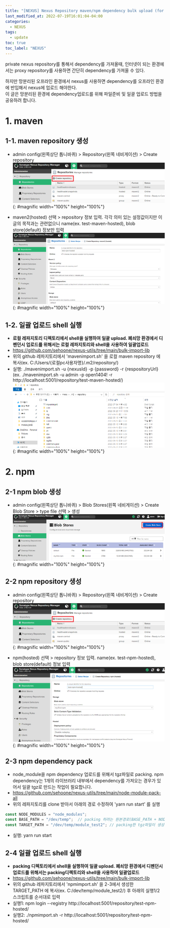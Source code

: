 ```yaml
---
title: "[NEXUS] Nexus Repository maven/npm dependency bulk upload (for offline 폐쇠망 환경)"
last_modified_at: 2022-07-19T16:01:04-04:00
categories:
  - NEXUS
tags:
  - update
toc: true
toc_label: "NEXUS"
---
```

   
private nexus repository를 통해서 dependency를 가져올때, 인터넷이 되는 환경에서는 proxy repository를 사용하면 간단히 dependency를 가져올 수 있다.   
   
하지만 망분리된 오프라인 환경에서 nexus를 사용하면 dependency를 오프라인 환경에 반입해서 nexus에 업로드 해야한다.   
이 글은 망분리된 환경에 dependency업로드를 위해 파일준비 및 일괄 업로드 방법을 공유하려 합니다.   

# 1. maven
## 1-1. maven repository 생성
- admin config(왼쪽상단 톱니바퀴) > Repository(왼쪽 네비게이션) > Create repository  
![image](/assets/images/nexus/nexus_maven_repo1.png){: #magnific width="100%" height="100%"}

- maven2(hosted) 선택 > repository 정보 입력. 각각 의미 있는 설정값이지만 이글의 목적과는 관련없으니 name(ex. test-maven-hosted), blob store(default) 정보만 입력   
![image](/assets/images/nexus/nexus_maven_repo2.png){: #magnific width="100%" height="100%"}

## 1-2. 일괄 업로드 shell 실행
- **로컬 레파지토리 디렉토리에서 shell을 실행하여 일괄 upload. 폐쇠망 환경에서 디펜던시 업로드를 위해서는 로컬 레파지토리와 shell을 사용하여 일괄업로드**
- https://github.com/sehoone/nexus-utils/tree/main/bulk-import-lib
- 위의 github 레파지토리에서 'mavenimport.sh' 을 로컬 maven repository 에 복사(ex. C:/Users/{로컬pc사용자명}/.m2/repository/)
- 실행: ./mavenimport.sh -u {nexusId} -p {password} -r {respositoryUrl} (ex. ./mavenimport.sh -u admin -p open1404! -r http://localhost:5001/repository/test-maven-hosted/)   
![image](/assets/images/nexus/nexus_maven_repo3.png){: #magnific width="100%" height="100%"}

# 2. npm
## 2-1 npm blob 생성
- admin config(왼쪽상단 톱니바퀴) > Blob Stores(왼쪽 네비게이션) > Create Blob Store > type file 선택 > 생성
![image](/assets/images/nexus/nexus_npm_repo1.png){: #magnific width="100%" height="100%"}

## 2-2 npm repository 생성
- admin config(왼쪽상단 톱니바퀴) > Repository(왼쪽 네비게이션) > Create repository  
![image](/assets/images/nexus/nexus_maven_repo1.png){: #magnific width="100%" height="100%"}

- npm(hosted) 선택 > repository 정보 입력. name(ex. test-npm-hosted), blob store(default) 정보 입력   
![image](/assets/images/nexus/nexus_npm_repo2.png){: #magnific width="100%" height="100%"}

## 2-3 npm dependency pack
- node_module을 npm dependency 업로드를 위해서 tgz파일로 packing. npm dependency는 1개의 라이브러리 내부에서 dependency를 가져오는 경우가 있어서 일괄 tgz로 만드는 작업이 필요합니다.
- https://github.com/sehoone/nexus-utils/tree/main/node-module-pack-all
- 위의 레파지토리를 clone 받아서 아래의 경로 수정하여 'yarn run start' 를 실행
```javascript
const NODE_MODULES = "node_modules";
const BASE_PATH = "/dev/temp";  // packing 하려는 원본경로(BASE_PATH + NODE_MODULES 로 경로값이 합쳐집니다.)
const TARGET_PATH = "/dev/temp/module_test2"; // packing한 tgz파일이 생성될 target경로
```
- 실행: yarn run start

## 2-4 일괄 업로드 shell 실행
- **packing 디렉토리에서 shell을 실행하여 일괄 upload. 폐쇠망 환경에서 디펜던시 업로드를 위해서는 packing디렉토리와 shell을 사용하여 일괄업로드**
- https://github.com/sehoone/nexus-utils/tree/main/bulk-import-lib
- 위의 github 레파지토리에서 'npmimport.sh' 을 2-3에서 생성한 TARGET_PATH 에 복사(ex. C:/dev/temp/module_test2/) 후 아래의 실행1/2 스크립트를 순서대로 입력
- 실행1: npm login --registry http://localhost:5001/repository/test-npm-hosted/
- 실행2: ./npmimport.sh -r http://localhost:5001/repository/test-npm-hosted/